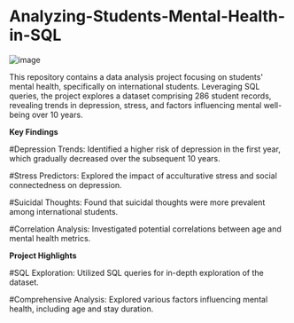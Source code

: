# Analyzing-Students-Mental-Health-in-SQL

![image](mental_health.png)

This repository contains a data analysis project focusing on students' mental health, specifically on international students. Leveraging SQL queries, the project explores a dataset comprising 286 student records, revealing trends in depression, stress, and factors influencing mental well-being over 10 years.

**Key Findings**

   #Depression Trends: 
        Identified a higher risk of depression in the first year, which gradually decreased over the subsequent 10 years.

   #Stress Predictors: 
        Explored the impact of acculturative stress and social connectedness on depression.

  #Suicidal Thoughts: 
        Found that suicidal thoughts were more prevalent among international students.

   #Correlation Analysis: 
        Investigated potential correlations between age and mental health metrics.

**Project Highlights**

   #SQL Exploration: 
       Utilized SQL queries for in-depth exploration of the dataset.

   #Comprehensive Analysis: 
        Explored various factors influencing mental health, including age and stay duration.
      
                    
                                                                 
                                
                    
                  
            
    
  
